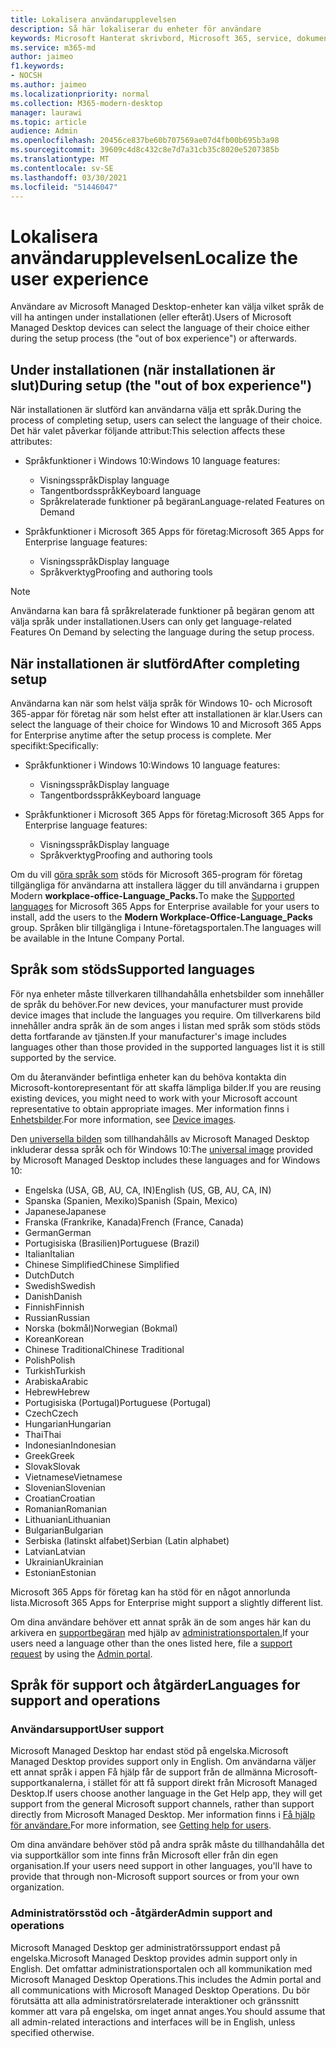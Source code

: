 ```yaml
---
title: Lokalisera användarupplevelsen
description: Så här lokaliserar du enheter för användare
keywords: Microsoft Hanterat skrivbord, Microsoft 365, service, dokumentation
ms.service: m365-md
author: jaimeo
f1.keywords:
- NOCSH
ms.author: jaimeo
ms.localizationpriority: normal
ms.collection: M365-modern-desktop
manager: laurawi
ms.topic: article
audience: Admin
ms.openlocfilehash: 20456ce837be60b707569ae07d4fb00b695b3a98
ms.sourcegitcommit: 39609c4d8c432c8e7d7a31cb35c8020e5207385b
ms.translationtype: MT
ms.contentlocale: sv-SE
ms.lasthandoff: 03/30/2021
ms.locfileid: "51446047"
---
```

# <a name="localize-the-user-experience"></a><span data-ttu-id="d6ecf-104">Lokalisera användarupplevelsen</span><span class="sxs-lookup"><span data-stu-id="d6ecf-104">Localize the user experience</span></span>

<span data-ttu-id="d6ecf-105">Användare av Microsoft Managed Desktop-enheter kan välja vilket språk de vill ha antingen under installationen (eller efteråt).</span><span class="sxs-lookup"><span data-stu-id="d6ecf-105">Users of Microsoft Managed Desktop devices can select the language of their choice either during the setup process (the "out of box experience") or afterwards.</span></span>

## <a name="during-setup-the-out-of-box-experience"></a><span data-ttu-id="d6ecf-106">Under installationen (när installationen är slut)</span><span class="sxs-lookup"><span data-stu-id="d6ecf-106">During setup (the "out of box experience")</span></span>

<span data-ttu-id="d6ecf-107">När installationen är slutförd kan användarna välja ett språk.</span><span class="sxs-lookup"><span data-stu-id="d6ecf-107">During the process of completing setup, users can select the language of their choice.</span></span> <span data-ttu-id="d6ecf-108">Det här valet påverkar följande attribut:</span><span class="sxs-lookup"><span data-stu-id="d6ecf-108">This selection affects these attributes:</span></span>

- <span data-ttu-id="d6ecf-109">Språkfunktioner i Windows 10:</span><span class="sxs-lookup"><span data-stu-id="d6ecf-109">Windows 10 language features:</span></span>
    - <span data-ttu-id="d6ecf-110">Visningsspråk</span><span class="sxs-lookup"><span data-stu-id="d6ecf-110">Display language</span></span>
    - <span data-ttu-id="d6ecf-111">Tangentbordsspråk</span><span class="sxs-lookup"><span data-stu-id="d6ecf-111">Keyboard language</span></span>
    - <span data-ttu-id="d6ecf-112">Språkrelaterade funktioner på begäran</span><span class="sxs-lookup"><span data-stu-id="d6ecf-112">Language-related Features on Demand</span></span>

- <span data-ttu-id="d6ecf-113">Språkfunktioner i Microsoft 365 Apps för företag:</span><span class="sxs-lookup"><span data-stu-id="d6ecf-113">Microsoft 365 Apps for Enterprise language features:</span></span>
    - <span data-ttu-id="d6ecf-114">Visningsspråk</span><span class="sxs-lookup"><span data-stu-id="d6ecf-114">Display language</span></span>
    - <span data-ttu-id="d6ecf-115">Språkverktyg</span><span class="sxs-lookup"><span data-stu-id="d6ecf-115">Proofing and authoring tools</span></span>

> [!NOTE]
> <span data-ttu-id="d6ecf-116">Användarna kan bara få språkrelaterade funktioner på begäran genom att välja språk under installationen.</span><span class="sxs-lookup"><span data-stu-id="d6ecf-116">Users can only get language-related Features On Demand by selecting the language during the setup process.</span></span>

## <a name="after-completing-setup"></a><span data-ttu-id="d6ecf-117">När installationen är slutförd</span><span class="sxs-lookup"><span data-stu-id="d6ecf-117">After completing setup</span></span>

<span data-ttu-id="d6ecf-118">Användarna kan när som helst välja språk för Windows 10- och Microsoft 365-appar för företag när som helst efter att installationen är klar.</span><span class="sxs-lookup"><span data-stu-id="d6ecf-118">Users can select the language of their choice for Windows 10 and Microsoft 365 Apps for Enterprise anytime after the setup process is complete.</span></span> <span data-ttu-id="d6ecf-119">Mer specifikt:</span><span class="sxs-lookup"><span data-stu-id="d6ecf-119">Specifically:</span></span>

- <span data-ttu-id="d6ecf-120">Språkfunktioner i Windows 10:</span><span class="sxs-lookup"><span data-stu-id="d6ecf-120">Windows 10 language features:</span></span>
    - <span data-ttu-id="d6ecf-121">Visningsspråk</span><span class="sxs-lookup"><span data-stu-id="d6ecf-121">Display language</span></span>
    - <span data-ttu-id="d6ecf-122">Tangentbordsspråk</span><span class="sxs-lookup"><span data-stu-id="d6ecf-122">Keyboard language</span></span>

- <span data-ttu-id="d6ecf-123">Språkfunktioner i Microsoft 365 Apps för företag:</span><span class="sxs-lookup"><span data-stu-id="d6ecf-123">Microsoft 365 Apps for Enterprise language features:</span></span>
    - <span data-ttu-id="d6ecf-124">Visningsspråk</span><span class="sxs-lookup"><span data-stu-id="d6ecf-124">Display language</span></span>
    - <span data-ttu-id="d6ecf-125">Språkverktyg</span><span class="sxs-lookup"><span data-stu-id="d6ecf-125">Proofing and authoring tools</span></span>

<span data-ttu-id="d6ecf-126">Om du vill [göra språk som](#supported-languages) stöds för Microsoft 365-program för företag tillgängliga för användarna att installera lägger du till användarna i gruppen Modern **workplace-office-Language_Packs.**</span><span class="sxs-lookup"><span data-stu-id="d6ecf-126">To make the [Supported languages](#supported-languages) for Microsoft 365 Apps for Enterprise available for your users to install, add the users to the **Modern Workplace-Office-Language_Packs** group.</span></span> <span data-ttu-id="d6ecf-127">Språken blir tillgängliga i Intune-företagsportalen.</span><span class="sxs-lookup"><span data-stu-id="d6ecf-127">The languages will be available in the Intune Company Portal.</span></span>


## <a name="supported-languages"></a><span data-ttu-id="d6ecf-128">Språk som stöds</span><span class="sxs-lookup"><span data-stu-id="d6ecf-128">Supported languages</span></span>

<span data-ttu-id="d6ecf-129">För nya enheter måste tillverkaren tillhandahålla enhetsbilder som innehåller de språk du behöver.</span><span class="sxs-lookup"><span data-stu-id="d6ecf-129">For new devices, your manufacturer must provide device images that include the languages you require.</span></span> <span data-ttu-id="d6ecf-130">Om tillverkarens bild innehåller andra språk än de som anges i listan med språk som stöds stöds detta fortfarande av tjänsten.</span><span class="sxs-lookup"><span data-stu-id="d6ecf-130">If your manufacturer's image includes languages other than those provided in the supported languages list it is still supported by the service.</span></span>

<span data-ttu-id="d6ecf-131">Om du återanvänder befintliga enheter kan du behöva kontakta din Microsoft-kontorepresentant för att skaffa lämpliga bilder.</span><span class="sxs-lookup"><span data-stu-id="d6ecf-131">If you are reusing existing devices, you might need to work with your Microsoft account representative to obtain appropriate images.</span></span> <span data-ttu-id="d6ecf-132">Mer information finns i [Enhetsbilder](../service-description/device-images.md).</span><span class="sxs-lookup"><span data-stu-id="d6ecf-132">For more information, see [Device images](../service-description/device-images.md).</span></span>

<span data-ttu-id="d6ecf-133">Den [universella bilden](../service-description/device-images.md#universal-image) som tillhandahålls av Microsoft Managed Desktop inkluderar dessa språk och för Windows 10:</span><span class="sxs-lookup"><span data-stu-id="d6ecf-133">The [universal image](../service-description/device-images.md#universal-image) provided by Microsoft Managed Desktop includes these languages and for Windows 10:</span></span>

- <span data-ttu-id="d6ecf-134">Engelska (USA, GB, AU, CA, IN)</span><span class="sxs-lookup"><span data-stu-id="d6ecf-134">English (US, GB, AU, CA, IN)</span></span>
- <span data-ttu-id="d6ecf-135">Spanska (Spanien, Mexiko)</span><span class="sxs-lookup"><span data-stu-id="d6ecf-135">Spanish (Spain, Mexico)</span></span>
- <span data-ttu-id="d6ecf-136">Japanese</span><span class="sxs-lookup"><span data-stu-id="d6ecf-136">Japanese</span></span>
- <span data-ttu-id="d6ecf-137">Franska (Frankrike, Kanada)</span><span class="sxs-lookup"><span data-stu-id="d6ecf-137">French (France, Canada)</span></span>
- <span data-ttu-id="d6ecf-138">German</span><span class="sxs-lookup"><span data-stu-id="d6ecf-138">German</span></span>
- <span data-ttu-id="d6ecf-139">Portugisiska (Brasilien)</span><span class="sxs-lookup"><span data-stu-id="d6ecf-139">Portuguese (Brazil)</span></span>
- <span data-ttu-id="d6ecf-140">Italian</span><span class="sxs-lookup"><span data-stu-id="d6ecf-140">Italian</span></span>
- <span data-ttu-id="d6ecf-141">Chinese Simplified</span><span class="sxs-lookup"><span data-stu-id="d6ecf-141">Chinese Simplified</span></span>
- <span data-ttu-id="d6ecf-142">Dutch</span><span class="sxs-lookup"><span data-stu-id="d6ecf-142">Dutch</span></span>  
- <span data-ttu-id="d6ecf-143">Swedish</span><span class="sxs-lookup"><span data-stu-id="d6ecf-143">Swedish</span></span>
- <span data-ttu-id="d6ecf-144">Danish</span><span class="sxs-lookup"><span data-stu-id="d6ecf-144">Danish</span></span>  
- <span data-ttu-id="d6ecf-145">Finnish</span><span class="sxs-lookup"><span data-stu-id="d6ecf-145">Finnish</span></span> 
- <span data-ttu-id="d6ecf-146">Russian</span><span class="sxs-lookup"><span data-stu-id="d6ecf-146">Russian</span></span> 
- <span data-ttu-id="d6ecf-147">Norska (bokmål)</span><span class="sxs-lookup"><span data-stu-id="d6ecf-147">Norwegian (Bokmal)</span></span>
- <span data-ttu-id="d6ecf-148">Korean</span><span class="sxs-lookup"><span data-stu-id="d6ecf-148">Korean</span></span>
- <span data-ttu-id="d6ecf-149">Chinese Traditional</span><span class="sxs-lookup"><span data-stu-id="d6ecf-149">Chinese Traditional</span></span>
- <span data-ttu-id="d6ecf-150">Polish</span><span class="sxs-lookup"><span data-stu-id="d6ecf-150">Polish</span></span>
- <span data-ttu-id="d6ecf-151">Turkish</span><span class="sxs-lookup"><span data-stu-id="d6ecf-151">Turkish</span></span>
- <span data-ttu-id="d6ecf-152">Arabiska</span><span class="sxs-lookup"><span data-stu-id="d6ecf-152">Arabic</span></span>
- <span data-ttu-id="d6ecf-153">Hebrew</span><span class="sxs-lookup"><span data-stu-id="d6ecf-153">Hebrew</span></span>
- <span data-ttu-id="d6ecf-154">Portugisiska (Portugal)</span><span class="sxs-lookup"><span data-stu-id="d6ecf-154">Portuguese (Portugal)</span></span>
- <span data-ttu-id="d6ecf-155">Czech</span><span class="sxs-lookup"><span data-stu-id="d6ecf-155">Czech</span></span>
- <span data-ttu-id="d6ecf-156">Hungarian</span><span class="sxs-lookup"><span data-stu-id="d6ecf-156">Hungarian</span></span>
- <span data-ttu-id="d6ecf-157">Thai</span><span class="sxs-lookup"><span data-stu-id="d6ecf-157">Thai</span></span>
- <span data-ttu-id="d6ecf-158">Indonesian</span><span class="sxs-lookup"><span data-stu-id="d6ecf-158">Indonesian</span></span>
- <span data-ttu-id="d6ecf-159">Greek</span><span class="sxs-lookup"><span data-stu-id="d6ecf-159">Greek</span></span>
- <span data-ttu-id="d6ecf-160">Slovak</span><span class="sxs-lookup"><span data-stu-id="d6ecf-160">Slovak</span></span>
- <span data-ttu-id="d6ecf-161">Vietnamese</span><span class="sxs-lookup"><span data-stu-id="d6ecf-161">Vietnamese</span></span>
- <span data-ttu-id="d6ecf-162">Slovenian</span><span class="sxs-lookup"><span data-stu-id="d6ecf-162">Slovenian</span></span>
- <span data-ttu-id="d6ecf-163">Croatian</span><span class="sxs-lookup"><span data-stu-id="d6ecf-163">Croatian</span></span>
- <span data-ttu-id="d6ecf-164">Romanian</span><span class="sxs-lookup"><span data-stu-id="d6ecf-164">Romanian</span></span>
- <span data-ttu-id="d6ecf-165">Lithuanian</span><span class="sxs-lookup"><span data-stu-id="d6ecf-165">Lithuanian</span></span>
- <span data-ttu-id="d6ecf-166">Bulgarian</span><span class="sxs-lookup"><span data-stu-id="d6ecf-166">Bulgarian</span></span>
- <span data-ttu-id="d6ecf-167">Serbiska (latinskt alfabet)</span><span class="sxs-lookup"><span data-stu-id="d6ecf-167">Serbian (Latin alphabet)</span></span>
- <span data-ttu-id="d6ecf-168">Latvian</span><span class="sxs-lookup"><span data-stu-id="d6ecf-168">Latvian</span></span>
- <span data-ttu-id="d6ecf-169">Ukrainian</span><span class="sxs-lookup"><span data-stu-id="d6ecf-169">Ukrainian</span></span>
- <span data-ttu-id="d6ecf-170">Estonian</span><span class="sxs-lookup"><span data-stu-id="d6ecf-170">Estonian</span></span>

<span data-ttu-id="d6ecf-171">Microsoft 365 Apps för företag kan ha stöd för en något annorlunda lista.</span><span class="sxs-lookup"><span data-stu-id="d6ecf-171">Microsoft 365 Apps for Enterprise might support a slightly different list.</span></span>

<span data-ttu-id="d6ecf-172">Om dina användare behöver ett annat språk än de som anges här kan du arkivera en [supportbegäran](../working-with-managed-desktop/admin-support.md) med hjälp av [administrationsportalen.](access-admin-portal.md)</span><span class="sxs-lookup"><span data-stu-id="d6ecf-172">If your users need a language other than the ones listed here, file a [support request](../working-with-managed-desktop/admin-support.md) by using the [Admin portal](access-admin-portal.md).</span></span>

## <a name="languages-for-support-and-operations"></a><span data-ttu-id="d6ecf-173">Språk för support och åtgärder</span><span class="sxs-lookup"><span data-stu-id="d6ecf-173">Languages for support and operations</span></span>

### <a name="user-support"></a><span data-ttu-id="d6ecf-174">Användarsupport</span><span class="sxs-lookup"><span data-stu-id="d6ecf-174">User support</span></span>
<span data-ttu-id="d6ecf-175">Microsoft Managed Desktop har endast stöd på engelska.</span><span class="sxs-lookup"><span data-stu-id="d6ecf-175">Microsoft Managed Desktop provides support only in English.</span></span> <span data-ttu-id="d6ecf-176">Om användarna väljer ett annat språk i appen Få hjälp får de support från de allmänna Microsoft-supportkanalerna, i stället för att få support direkt från Microsoft Managed Desktop.</span><span class="sxs-lookup"><span data-stu-id="d6ecf-176">If users choose another language in the Get Help app, they will get support from the general Microsoft support channels, rather than support directly from Microsoft Managed Desktop.</span></span> <span data-ttu-id="d6ecf-177">Mer information finns i [Få hjälp för användare.](../working-with-managed-desktop/end-user-support.md)</span><span class="sxs-lookup"><span data-stu-id="d6ecf-177">For more information, see [Getting help for users](../working-with-managed-desktop/end-user-support.md).</span></span>

<span data-ttu-id="d6ecf-178">Om dina användare behöver stöd på andra språk måste du tillhandahålla det via supportkällor som inte finns från Microsoft eller från din egen organisation.</span><span class="sxs-lookup"><span data-stu-id="d6ecf-178">If your users need support in other languages, you'll have to provide that through non-Microsoft support sources or from your own organization.</span></span>

### <a name="admin-support-and-operations"></a><span data-ttu-id="d6ecf-179">Administratörsstöd och -åtgärder</span><span class="sxs-lookup"><span data-stu-id="d6ecf-179">Admin support and operations</span></span>
<span data-ttu-id="d6ecf-180">Microsoft Managed Desktop ger administratörssupport endast på engelska.</span><span class="sxs-lookup"><span data-stu-id="d6ecf-180">Microsoft Managed Desktop provides admin support only in English.</span></span> <span data-ttu-id="d6ecf-181">Det omfattar administrationsportalen och all kommunikation med Microsoft Managed Desktop Operations.</span><span class="sxs-lookup"><span data-stu-id="d6ecf-181">This includes the Admin portal and all communications with Microsoft Managed Desktop Operations.</span></span> <span data-ttu-id="d6ecf-182">Du bör förutsätta att alla administratörsrelaterade interaktioner och gränssnitt kommer att vara på engelska, om inget annat anges.</span><span class="sxs-lookup"><span data-stu-id="d6ecf-182">You should assume that all admin-related interactions and interfaces will be in English, unless specified otherwise.</span></span>


